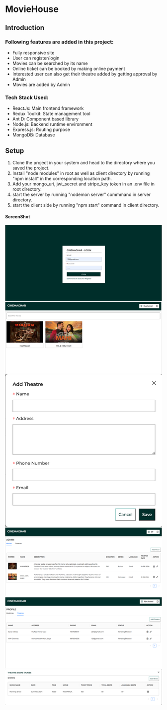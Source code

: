 # MovieHouse

## Introduction
### Following features are added in this project:
+ Fully responsive site
+ User can register/login
+ Movies can be searched by its name
+ Online ticket can be booked by making online payment 
+ Interested user can also get their theatre added by getting approval by Admin
+ Movies are added by Admin

### Tech Stack Used:
+ ReactJs: Main frontend framework
+ Redux Toolkit: State management tool
+ Ant D: Component based library
+ Node.js: Backend runtime environment
+ Express.js: Routing purpose
+ MongoDB: Database 

## Setup
1. Clone the project in your system and head to the directory where you saved the project.
2. Install "node modules" in root as well as client directory by running "npm install" in the corresponding location path.
3. Add your mongo_uri, jwt_secret and stripe_key token in an .env file in root directory.
4. start the server by running "nodemon server" commmand in server directory.
5. start the client side by running "npm start" command in client directory.

#### ScreenShot 
![1](https://github.com/imriyakri/CinemaGhar-Dev/blob/main/Screenshots/6.png)
![2](https://github.com/imriyakri/CinemaGhar-Dev/blob/main/Screenshots/4.png)
![3](https://github.com/imriyakri/CinemaGhar-Dev/blob/main/Screenshots/2.png)
![4](https://github.com/imriyakri/CinemaGhar-Dev/blob/main/Screenshots/3.png)
![5](https://github.com/imriyakri/CinemaGhar-Dev/blob/main/Screenshots/1.png)
![6](https://github.com/imriyakri/CinemaGhar-Dev/blob/main/Screenshots/5.png)







